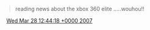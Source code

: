 > reading news about the xbox 360 elite .....wouhou!!

<img src="/media/tweet.ico" width="12" /> [Wed Mar 28 12:44:18 +0000 2007](https://twitter.com/eduplessis/status/14231781)